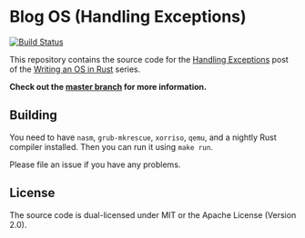 # Blog OS (Handling Exceptions)
[![Build Status](https://travis-ci.org/phil-opp/blog_os.svg?branch=post_9)](https://travis-ci.org/phil-opp/blog_os/branches)

This repository contains the source code for the [Handling Exceptions](http://os.phil-opp.com/handling-exceptions.html) post of the [Writing an OS in Rust](http://os.phil-opp.com) series.

**Check out the [master branch](https://github.com/phil-opp/blog_os) for more information.**

## Building
You need to have `nasm`, `grub-mkrescue`, `xorriso`, `qemu`, and a nightly Rust compiler installed. Then you can run it using `make run`.

Please file an issue if you have any problems.

## License
The source code is dual-licensed under MIT or the Apache License (Version 2.0).
